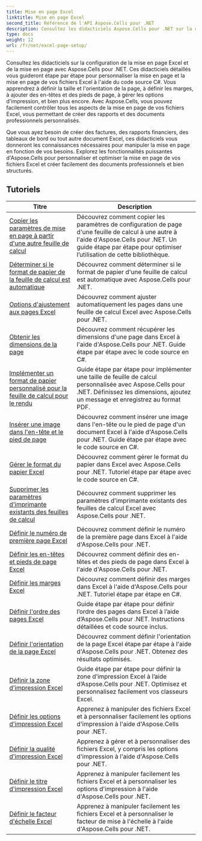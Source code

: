 ```yaml
---
title: Mise en page Excel
linktitle: Mise en page Excel
second_title: Référence de l'API Aspose.Cells pour .NET
description: Consultez les didacticiels Aspose.Cells pour .NET sur la configuration de la mise en page d'Excel. Personnalisez facilement vos fichiers Excel.
type: docs
weight: 12
url: /fr/net/excel-page-setup/
---
```

Consultez les didacticiels sur la configuration de la mise en page Excel et de la mise en page avec Aspose.Cells pour .NET. Ces didacticiels détaillés vous guideront étape par étape pour personnaliser la mise en page et la mise en page de vos fichiers Excel à l'aide du code source C#. Vous apprendrez à définir la taille et l'orientation de la page, à définir les marges, à ajouter des en-têtes et des pieds de page, à gérer les options d'impression, et bien plus encore. Avec Aspose.Cells, vous pouvez facilement contrôler tous les aspects de la mise en page de vos fichiers Excel, vous permettant de créer des rapports et des documents professionnels personnalisés.

Que vous ayez besoin de créer des factures, des rapports financiers, des tableaux de bord ou tout autre document Excel, ces didacticiels vous donneront les connaissances nécessaires pour manipuler la mise en page en fonction de vos besoins. Explorez les fonctionnalités puissantes d'Aspose.Cells pour personnaliser et optimiser la mise en page de vos fichiers Excel et créer facilement des documents professionnels et bien structurés.

## Tutoriels 
| Titre | Description |
| --- | --- |
| [Copier les paramètres de mise en page à partir d'une autre feuille de calcul](./copy-page-setup-settings-from-other-worksheet/) | Découvrez comment copier les paramètres de configuration de page d'une feuille de calcul à une autre à l'aide d'Aspose.Cells pour .NET. Un guide étape par étape pour optimiser l’utilisation de cette bibliothèque. |  
| [Déterminer si le format de papier de la feuille de calcul est automatique](./determine-if-paper-size-of-worksheet-is-automatic/) | Découvrez comment déterminer si le format de papier d'une feuille de calcul est automatique avec Aspose.Cells pour .NET. |  
| [Options d'ajustement aux pages Excel](./fit-to-excel-pages-options/) | Découvrez comment ajuster automatiquement les pages dans une feuille de calcul Excel avec Aspose.Cells pour .NET. |  
| [Obtenir les dimensions de la page](./get-page-dimensions/) | Découvrez comment récupérer les dimensions d'une page dans Excel à l'aide d'Aspose.Cells pour .NET. Guide étape par étape avec le code source en C#. |  
| [Implémenter un format de papier personnalisé pour la feuille de calcul pour le rendu](./implement-custom-paper-size-of-worksheet-for-rendering/) | Guide étape par étape pour implémenter une taille de feuille de calcul personnalisée avec Aspose.Cells pour .NET. Définissez les dimensions, ajoutez un message et enregistrez au format PDF. |  
| [Insérer une image dans l'en-tête et le pied de page](./insert-image-in-header-footer/) | Découvrez comment insérer une image dans l'en-tête ou le pied de page d'un document Excel à l'aide d'Aspose.Cells pour .NET. Guide étape par étape avec le code source en C#. |  
| [Gérer le format du papier Excel](./manage-excel-paper-size/) | Découvrez comment gérer le format du papier dans Excel avec Aspose.Cells pour .NET. Tutoriel étape par étape avec le code source en C#. |  
| [Supprimer les paramètres d'imprimante existants des feuilles de calcul](./remove-existing-printer-settings-of-worksheets/) | Découvrez comment supprimer les paramètres d'imprimante existants des feuilles de calcul Excel avec Aspose.Cells pour .NET. |  
| [Définir le numéro de première page Excel](./set-excel-first-page-number/) | Découvrez comment définir le numéro de la première page dans Excel à l'aide d'Aspose.Cells pour .NET. |  
| [Définir les en-têtes et pieds de page Excel](./set-excel-headers-and-footers/) | Découvrez comment définir des en-têtes et des pieds de page dans Excel à l'aide d'Aspose.Cells pour .NET. |  
| [Définir les marges Excel](./set-excel-margins/) | Découvrez comment définir des marges dans Excel à l'aide d'Aspose.Cells pour .NET. Tutoriel étape par étape en C#. |  
| [Définir l'ordre des pages Excel](./set-excel-page-order/) | Guide étape par étape pour définir l’ordre des pages dans Excel à l’aide d’Aspose.Cells pour .NET. Instructions détaillées et code source inclus. |  
| [Définir l'orientation de la page Excel](./set-excel-page-orientation/) | Découvrez comment définir l'orientation de la page Excel étape par étape à l'aide d'Aspose.Cells pour .NET. Obtenez des résultats optimisés. |  
| [Définir la zone d'impression Excel](./set-excel-print-area/) | Guide étape par étape pour définir la zone d’impression Excel à l’aide d’Aspose.Cells pour .NET. Optimisez et personnalisez facilement vos classeurs Excel. |  
| [Définir les options d'impression Excel](./set-excel-print-options/) | Apprenez à manipuler des fichiers Excel et à personnaliser facilement les options d'impression à l'aide d'Aspose.Cells pour .NET. |  
| [Définir la qualité d'impression Excel](./set-excel-print-quality/) | Apprenez à gérer et à personnaliser des fichiers Excel, y compris les options d'impression à l'aide d'Aspose.Cells pour .NET. |  
| [Définir le titre d'impression Excel](./set-excel-print-title/) | Apprenez à manipuler facilement les fichiers Excel et à personnaliser les options d'impression à l'aide d'Aspose.Cells pour .NET. |  
| [Définir le facteur d'échelle Excel](./set-excel-scaling-factor/) | Apprenez à manipuler facilement les fichiers Excel et à personnaliser le facteur de mise à l'échelle à l'aide d'Aspose.Cells pour .NET. |  